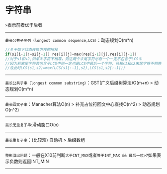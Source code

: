 # 字符串

`>`表示前者优于后者

---

`最长公共子序列（longest common sequence,LCS）`：动态规划O(m*n)  

```cpp
//关于如下状态转换方程的解释
if(s1[i-1]!=s2[j-1]) res[i][j]=max(res[i-1][j],res[i][j-1])
//对于s1和s2,如果末字符不相等，则这两个末尾字符必有一个一定不包含于LCS中
//因为若末尾字符若包含于LCS中则一定也是LCS中最后一个字符，已知s1和s2末尾字符不相等，所以必有一个不包含与LCS
//故此时LCS(s1,s2)=max(LCS(s1[:-1],s2),LCS(s1,s2[:-1]))
```

---

`最长公共子串（longest common substring）`：GST(广义后缀树算法)O(m+n) > 动态规划O(m*n)

---

`最长回文子串`：Manacher算法O(n) > 补充占位符回文中心查找O(n^2) > 动态规划O(n^2)

---

 `最长无重复子串`:滑动窗口O(n)

---

`最长重复子串`：(比较难) 自动机 > 后缀数组

---

`整形溢出问题`：一般在X10前判断`大于INT_MAX`或者`等于INT_MAX && 最后一位>7`如果表示负数则返回INT_MIN

---


